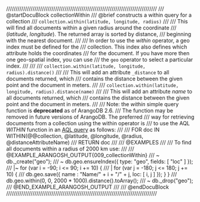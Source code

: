 ////////////////////////////////////////////////////////////////////////////////
/// @startDocuBlock collectionWithin
/// @brief constructs a within query for a collection
/// `collection.within(latitude, longitude, radius)`
///
/// This will find all documents within a given radius around the coordinate
/// (*latitude*, *longitude*). The returned array is sorted by distance,
/// beginning with the nearest document.
///
/// In order to use the *within* operator, a geo index must be defined for the
/// collection. This index also defines which attribute holds the coordinates
/// for the document.  If you have more then one geo-spatial index, you can use
/// the `geo` operator to select a particular index.
///
///
/// `collection.within(latitude, longitude, radius).distance()`
///
/// This will add an attribute `_distance` to all documents returned, which
/// contains the distance between the given point and the document in meters.
///
/// `collection.within(latitude, longitude, radius).distance(name)`
///
/// This will add an attribute *name* to all documents returned, which
/// contains the distance between the given point and the document in meters.
///
/// Note: the *within* simple query function is **deprecated** as of ArangoDB 2.6. 
/// The function may be removed in future versions of ArangoDB. The preferred
/// way for retrieving documents from a collection using the within operator  is
/// to use the AQL *WITHIN* function in an [AQL query](../Aql/GeoFunctions.md) as follows: 
///
///     FOR doc IN WITHIN(@@collection, @latitude, @longitude, @radius, @distanceAttributeName)
///       RETURN doc
///
/// @EXAMPLES
///
/// To find all documents within a radius of 2000 km use:
///
/// @EXAMPLE_ARANGOSH_OUTPUT{009_collectionWithin}
/// ~ db._create("geo");
/// ~ db.geo.ensureIndex({ type: "geo", fields: [ "loc" ] });
/// |~ for (var i = -90;  i <= 90;  i += 10) {
/// |  for (var j = -180; j <= 180; j += 10) {
///       db.geo.save({ name : "Name/" + i + "/" + j, loc: [ i, j ] }); } }
///   db.geo.within(0, 0, 2000 * 1000).distance().toArray();
/// ~ db._drop("geo");
/// @END_EXAMPLE_ARANGOSH_OUTPUT
///
/// @endDocuBlock
////////////////////////////////////////////////////////////////////////////////